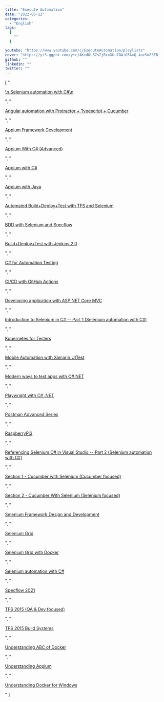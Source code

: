 ```yaml
---
title: "Execute Automation"
date: "2022-05-12"
categories:
  - "English"
tags:
  [
    ""
  ]

youtube: "https://www.youtube.com/c/ExecuteAutomation/playlists"
cover: "https://yt3.ggpht.com/ytc/AKedOLSZs2jBxxXUu7OAiO5AxQ_4oeSuF3EDfAYWhB70GA=s88-c-k-c0x00ffffff-no-rj"
github: ""
linkedin: ""
twitter: ""
---
```



[ "<p><a href='undefined'>\n Selenium automation with C#\n </a></p>", "<p><a href='https://www.youtube.com/watch?v=yTTcVScPQ2A&list=PL6tu16kXT9PrbddZHURPLAl9nIHVYt-h_'>Angular automation with Protractor + Typescript + Cucumber</a></p>", "<p><a href='https://www.youtube.com/watch?v=v-xjS6NijCQ&list=PL6tu16kXT9PpePM_yt5Hg-AQqe7_ftH87'>Appium Framework Development</a></p>", "<p><a href='https://www.youtube.com/watch?v=tr_4HLYCyfs&list=PL6tu16kXT9PqEHCwx3QXaNpFn9wt8I8-4'>Appium With C# (Advanced)</a></p>", "<p><a href='https://www.youtube.com/watch?v=LCSHUO_xn6Y&list=PL6tu16kXT9PqkI3M8alhdJBeh9-i7srt_'>Appium with C#</a></p>", "<p><a href='https://www.youtube.com/watch?v=HwcJhUVbkfk&list=PL6tu16kXT9PqE5Z05cqs-nnnBaVhNDP5z'>Appium with Java</a></p>", "<p><a href='https://www.youtube.com/watch?v=5QkYtz9m4ro&list=PL6tu16kXT9PrnirBYc9kyUWM3ODffrwDt'>Automated Build+Deploy+Test with TFS and Selenium</a></p>", "<p><a href='https://www.youtube.com/watch?v=rtngntjED7U&list=PL6tu16kXT9PrAjLHMTtttMybnV1kDpCXk'>BDD with Selenium and Specflow</a></p>", "<p><a href='https://www.youtube.com/watch?v=HZOII16W0oY&list=PL6tu16kXT9PqIe2b0BGul-cXbmwGt7Ihw'>Build+Deploy+Test with Jenkins 2.0</a></p>", "<p><a href='https://www.youtube.com/watch?v=ZsWGfbgBXsw&list=PL6tu16kXT9Pp3NFZgLbPZXEykeGQwxGSx'>C# for Automation Testing</a></p>", "<p><a href='https://www.youtube.com/watch?v=ItUR6ndoVoU&list=PL6tu16kXT9PpV-4oDYAAjaDSR2peFjnEO'>CI/CD with GitHub Actions</a></p>", "<p><a href='https://www.youtube.com/watch?v=SRTp4meEfdE&list=PL6tu16kXT9Pqyyf6nyB5YQArCU2ARx_pi'>Developing application with ASP.NET Core MVC</a></p>", "<p><a href='undefined'>Introduction to Selenium in C# -- Part 1 (Selenium automation with C#)</a></p>", "<p><a href='https://www.youtube.com/watch?v=w4MiaZBI0oQ&list=PL6tu16kXT9PpKXQADb8AyJ1zHyp7xDHHo'>Kubernetes for Testers</a></p>", "<p><a href='https://www.youtube.com/watch?v=3x7chLZv-UY&list=PL6tu16kXT9PrMxnBCfaw-24nVNoY-SZ9U'>Mobile Automation with Xamarin.UITest</a></p>", "<p><a href='https://www.youtube.com/watch?v=DxtfPuQQxdQ&list=PL6tu16kXT9PqcoViFLMWfKqFq9GA-YrYj'>Modern ways to test apps with C#.NET</a></p>", "<p><a href='https://www.youtube.com/watch?v=5i53YLWD_QI&list=PL6tu16kXT9PoUv6HwexX5LPBzzv7QkI9W'>Playwright with C# .NET</a></p>", "<p><a href='https://www.youtube.com/watch?v=kdJDoCX1uP0&list=PL6tu16kXT9PqcGCrFRw7mBFdqwG7x7Kcz'>Postman Advanced Series</a></p>", "<p><a href='https://www.youtube.com/watch?v=rt5voVmAs8M&list=PL6tu16kXT9PqeePhPUp0y4sybRrea4-iL'>RaspberryPi3</a></p>", "<p><a href='undefined'>Referencing Selenium C# in Visual Studio -- Part 2 (Selenium automation with C#)</a></p>", "<p><a href='https://www.youtube.com/watch?v=TUX7ntXlVkc&list=PL6tu16kXT9PpteusHGISu_lHcV6MbBtA6'>Section 1 - Cucumber with Selenium (Cucumber focused)</a></p>", "<p><a href='https://www.youtube.com/watch?v=WBk1tLjph-0&list=PL6tu16kXT9Pqr70SZlwcmTSAfOw_0Qj3R'>Section 2 - Cucumber With Selenium (Selenium focused)</a></p>", "<p><a href='https://www.youtube.com/watch?v=oSG-r7h0eLE&list=PL6tu16kXT9Prgk2f37ozqcdZac9pSATf6'>Selenium Framework Design and Development</a></p>", "<p><a href='https://www.youtube.com/watch?v=g1IYmdmsCkQ&list=PL6tu16kXT9Po4YMQz_uEd5FN4V3UyAZi6'>Selenium Grid</a></p>", "<p><a href='https://www.youtube.com/watch?v=3qCVYTa2JuY&list=PL6tu16kXT9PrgjktYZJ9-ISDTEimjjxv7'>Selenium Grid with Docker</a></p>", "<p><a href='https://www.youtube.com/watch?v=mluLgBywW0Y&list=PL6tu16kXT9PqKSouJUV6sRVgmcKs-VCqo'>Selenium automation with C#</a></p>", "<p><a href='https://www.youtube.com/watch?v=sOU8JUODGfE&list=PL6tu16kXT9Po4w7VVPh6VGU7G7nm3fxZb'>Specflow 2021</a></p>", "<p><a href='https://www.youtube.com/watch?v=Yuci0-QH42w&list=PL6tu16kXT9PpK1rGfMkBrikOlGrG45TmW'>TFS 2015 (QA &amp; Dev focused)</a></p>", "<p><a href='https://www.youtube.com/watch?v=xi17gwY6xA8&list=PL6tu16kXT9PobDD9CdXWBiidO-ewujxcT'>TFS 2015 Build Systems</a></p>", "<p><a href='https://www.youtube.com/watch?v=90Y6YhmwFVs&list=PL6tu16kXT9PqdhOZk4MNVtQDJp6xFrotg'>Understanding ABC of Docker</a></p>", "<p><a href='https://www.youtube.com/watch?v=jKT6QNXl7fM&list=PL6tu16kXT9PrwN6kbGvGt3hbrmE9nPgro'>Understanding Appium</a></p>", "<p><a href='https://www.youtube.com/watch?v=7ra_tB2q0O0&list=PL6tu16kXT9PrTeP07thlsrF8Sf9zHXmh5'>Understanding Docker for Windows</a></p>" ]

